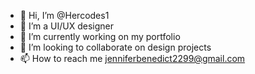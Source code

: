 - 👋 Hi, I’m @Hercodes1
- 👀 I’m a UI/UX designer
- 🌱 I’m currently working on my portfolio
- 💞️ I’m looking to collaborate on design projects
- 📫 How to reach me jenniferbenedict2299@gmail.com

<!---
Hercodes1/Hercodes1 is a ✨ special ✨ repository because its `README.md` (this file) appears on your GitHub profile.
You can click the Preview link to take a look at your changes.
--->
